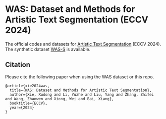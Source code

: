 # WAS: Dataset and Methods for Artistic Text Segmentation (ECCV 2024)
The official codes and datasets for [Artistic Text Segmentation](https://arxiv.org/abs/2408.00106) (ECCV 2024).
The synthetic dataset [WAS-S](https://huggingface.co/datasets/AlanYeager/WAS/) is available.

## Citation
Please cite the following paper when using the WAS dataset or this repo.

```
@article{xie2024was,
  title={WAS: Dataset and Methods for Artistic Text Segmentation},
  author={Xie, Xudong and Li, Yuzhe and Liu, Yang and Zhang, Zhifei and Wang, Zhaowen and Xiong, Wei and Bai, Xiang},
  booktitle={ECCV},
  year={2024}
}
```
